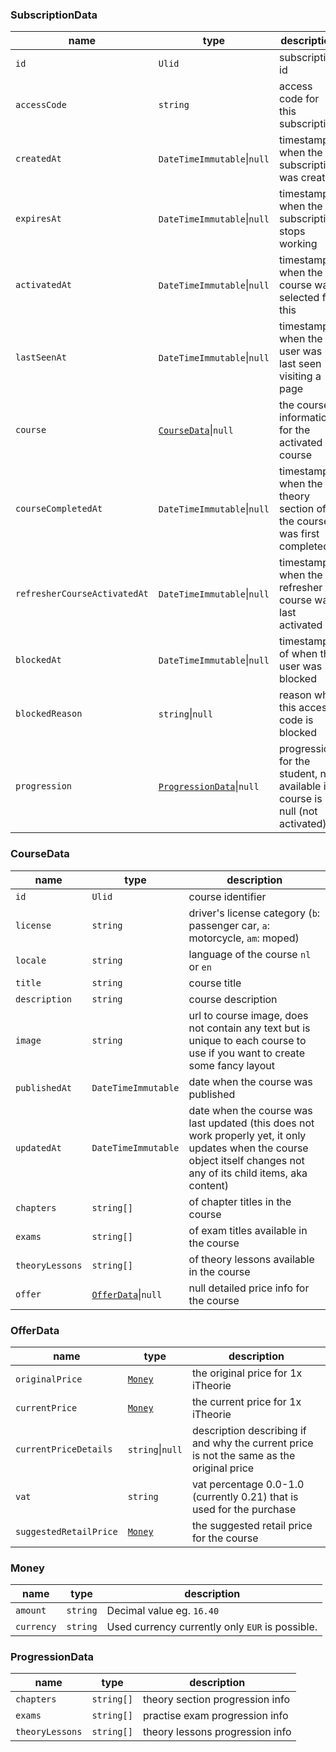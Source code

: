 ### SubscriptionData
| name                         | type                                             | description                                                                  |
|------------------------------|--------------------------------------------------|------------------------------------------------------------------------------|
| `id`                         | `Ulid`                                           | subscription id                                                              |
| `accessCode`                 | `string`                                         | access code for this subscription                                            |
| `createdAt`                  | `DateTimeImmutable`\|`null`                      | timestamp when the subscription was created                                  |
| `expiresAt`                  | `DateTimeImmutable`\|`null`                      | timestamp when the subscription stops working                                |
| `activatedAt`                | `DateTimeImmutable`\|`null`                      | timestamp when the course was selected for this                              |
| `lastSeenAt`                 | `DateTimeImmutable`\|`null`                      | timestamp when the user was last seen visiting a page                        |
| `course`                     | [`CourseData`](course-data.md)\|`null`           | the course information for the activated course                              |
| `courseCompletedAt`          | `DateTimeImmutable`\|`null`                      | timestamp when the theory section of the course was first completed          |
| `refresherCourseActivatedAt` | `DateTimeImmutable`\|`null`                      | timestamp when the refresher course was last activated                       |
| `blockedAt`                  | `DateTimeImmutable`\|`null`                      | timestamp of when the user was blocked                                       |
| `blockedReason`              | `string`\|`null`                                 | reason why this access code is blocked                                       |
| `progression`                | [`ProgressionData`](progression-data.md)\|`null` | progression for the student, not available if course is null (not activated) |

### CourseData
| name            | type                                 | description                                                                                                                                                            |
|-----------------|--------------------------------------|------------------------------------------------------------------------------------------------------------------------------------------------------------------------|
| `id`            | `Ulid`                               | course identifier                                                                                                                                                      |
| `license`       | `string`                             | driver's license category (`b`: passenger car, `a`: motorcycle, `am`: moped)                                                                                           |
| `locale`        | `string`                             | language of the course `nl` or `en`                                                                                                                                    |
| `title`         | `string`                             | course title                                                                                                                                                           |
| `description`   | `string`                             | course description                                                                                                                                                     |
| `image`         | `string`                             | url to course image, does not contain any text but is unique to each course to use if you want to create some fancy layout                                             |
| `publishedAt`   | `DateTimeImmutable`                  | date when the course was published                                                                                                                                     |
| `updatedAt`     | `DateTimeImmutable`                  | date when the course was last updated (this does not work properly yet, it only updates when the course object itself changes not any of its child items, aka content) |
| `chapters`      | `string[]`                           | of chapter titles in the course                                                                                                                                        |
| `exams`         | `string[]`                           | of exam titles available in the course                                                                                                                                 |
| `theoryLessons` | `string[]`                           | of theory lessons available in the course                                                                                                                              |
| `offer`         | [`OfferData`](offer-data.md)\|`null` | null detailed price info for the course                                                                                                                                |

### OfferData
| name                   | type                | description                                                                               |
|------------------------|---------------------|-------------------------------------------------------------------------------------------|
| `originalPrice`        | [`Money`](money.md) | the original price for 1x iTheorie                                                        |
| `currentPrice`         | [`Money`](money.md) | the current price for 1x iTheorie                                                         |
| `currentPriceDetails`  | `string`\|`null`    | description describing if and why the current price is not the same as the original price |
| `vat`                  | `string`            | vat percentage 0.0-1.0 (currently 0.21) that is used for the purchase                     |
| `suggestedRetailPrice` | [`Money`](money.md) | the suggested retail price for the course                                                 |

### Money
| name       | type     | description                                     |
|------------|----------|-------------------------------------------------|
| `amount`   | `string` | Decimal value eg. `16.40`                       |
| `currency` | `string` | Used currency currently only `EUR` is possible. |




### ProgressionData
| name            | type       | description                     |
|-----------------|------------|---------------------------------|
| `chapters`      | `string[]` | theory section progression info |
| `exams`         | `string[]` | practise exam progression info  |
| `theoryLessons` | `string[]` | theory lessons progression info |

